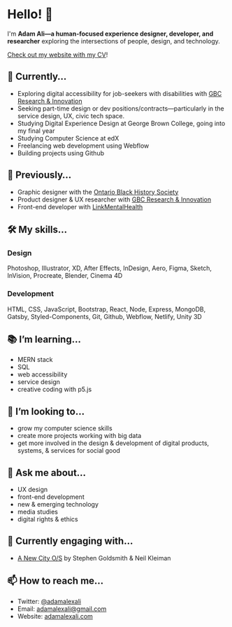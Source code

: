 # Hello! 👋

I'm **Adam Ali—a human-focused experience designer, developer, and researcher** exploring the intersections of people, design, and technology.

[Check out my website with my CV](https://adamalexali.com/)!

## 🌱 Currently…

- Exploring digital accessibility for job-seekers with disabilities with [GBC Research & Innovation](https://www.georgebrown.ca/about/office-of-research-innovation)
- Seeking part-time design or dev positions/contracts—particularly in the service design, UX, civic tech space.
- Studying Digital Experience Design at George Brown College, going into my final year
- Studying Computer Science at edX
- Freelancing web development using Webflow
- Building projects using Github

## 🌲 Previously…

- Graphic designer with the [Ontario Black History Society](https://blackhistorysociety.ca/)
- Product designer & UX researcher with [GBC Research & Innovation](https://www.georgebrown.ca/about/office-of-research-innovation)
- Front-end developer with [LinkMentalHealth](https://www.linkmentalhealth.com/)

## 🛠 My skills…

### Design

Photoshop, Illustrator, XD, After Effects, InDesign, Aero, Figma, Sketch, InVision, Procreate, Blender, Cinema 4D

### Development

HTML, CSS, JavaScript, Bootstrap, React, Node, Express, MongoDB, Gatsby, Styled-Components, Git, Github, Webflow, Netlify, Unity 3D

## 📚 I’m learning…

- MERN stack
- SQL
- web accessibility
- service design
- creative coding with p5.js

## 🔭 I’m looking to…

- grow my computer science skills
- create more projects working with big data
- get more involved in the design & development of digital products, systems, & services for social good

## 💬 Ask me about…

- UX design
- front-end development
- new & emerging technology
- media studies
- digital rights & ethics

## 🤖 Currently engaging with…

- [A New City O/S](https://www.goodreads.com/book/show/36692414-a-new-city-o-s?from_search=true&from_srp=true&qid=sew0RzKabH&rank=1) by Stephen Goldsmith & Neil Kleiman

## 📫 How to reach me…

- Twitter: [@adamalexali](https://twitter.com/adamalexali)
- Email: [adamalexali@gmail.com](mailto:adamalexali@gmail.com)
- Website: [adamalexali.com](https://adamalexali.com/)
